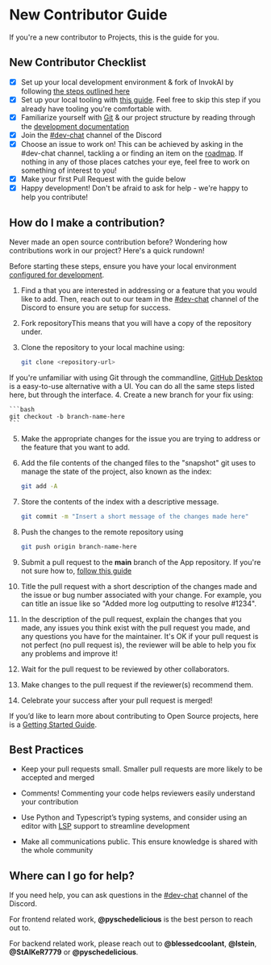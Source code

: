 # New Contributor Guide

If you're a new contributor to Projects, this is the guide for you.

## New Contributor Checklist

- [x] Set up your local development environment & fork of InvokAI by following [the steps outlined here](../dev-environment.md)
- [x] Set up your local tooling with [this guide](app/contributing/LOCAL_DEVELOPMENT/#developing-app-in-vscode). Feel free to skip this step if you already have tooling you're comfortable with.
- [x] Familiarize yourself with [Git](https://www.atlassian.com/git) & our project structure by reading through the [development documentation](development.md)
- [x] Join the [#dev-chat](https://discord.com/channels/1020123559063990373/1049495067846524939) channel of the Discord
- [x] Choose an issue to work on! This can be achieved by asking in the #dev-chat channel, tackling a  or finding an item on the [roadmap](https://github.com/orgs/aittor-ai/projects/7). If nothing in any of those places catches your eye, feel free to work on something of interest to you!
- [x] Make your first Pull Request with the guide below
- [x] Happy development! Don't be afraid to ask for help - we're happy to help you contribute!

## How do I make a contribution?

Never made an open source contribution before? Wondering how contributions work in our project? Here's a quick rundown!

Before starting these steps, ensure you have your local environment [configured for development](../LOCAL_DEVELOPMENT.md).

1. Find a  that you are interested in addressing or a feature that you would like to add. Then, reach out to our team in the [#dev-chat](https://discord.com/channels/1020123559063990373/1049495067846524939) channel of the Discord to ensure you are setup for success.
2. Fork repositoryThis means that you will have a copy of the repository under.
3. Clone the repository to your local machine using:

   ```bash
   git clone <repository-url>
   ```

If you're unfamiliar with using Git through the commandline, [GitHub Desktop](https://desktop.github.com) is a easy-to-use alternative with a UI. You can do all the same steps listed here, but through the interface. 4. Create a new branch for your fix using:

    ```bash
    git checkout -b branch-name-here
    ```

5. Make the appropriate changes for the issue you are trying to address or the feature that you want to add.
6. Add the file contents of the changed files to the "snapshot" git uses to manage the state of the project, also known as the index:

    ```bash
    git add -A
    ```

7. Store the contents of the index with a descriptive message.

    ```bash
    git commit -m "Insert a short message of the changes made here"
    ```

8. Push the changes to the remote repository using

    ```bash
    git push origin branch-name-here
    ```

9. Submit a pull request to the **main** branch of the App repository. If you're not sure how to, [follow this guide](https://docs.github.com/en/pull-requests/collaborating-with-pull-requests/proposing-changes-to-your-work-with-pull-requests/creating-a-pull-request)
10. Title the pull request with a short description of the changes made and the issue or bug number associated with your change. For example, you can title an issue like so "Added more log outputting to resolve #1234".
11. In the description of the pull request, explain the changes that you made, any issues you think exist with the pull request you made, and any questions you have for the maintainer. It's OK if your pull request is not perfect (no pull request is), the reviewer will be able to help you fix any problems and improve it!
12. Wait for the pull request to be reviewed by other collaborators.
13. Make changes to the pull request if the reviewer(s) recommend them.
14. Celebrate your success after your pull request is merged!

If you’d like to learn more about contributing to Open Source projects, here is a [Getting Started Guide](https://opensource.com/article/19/7/create-pull-request-github).

## Best Practices

- Keep your pull requests small. Smaller pull requests are more likely to be accepted and merged

- Comments! Commenting your code helps reviewers easily understand your contribution
- Use Python and Typescript’s typing systems, and consider using an editor with [LSP](https://microsoft.github.io/language-server-protocol/) support to streamline development
- Make all communications public. This ensure knowledge is shared with the whole community

## **Where can I go for help?**

If you need help, you can ask questions in the [#dev-chat](https://discord.com/channels/1020123559063990373/1049495067846524939) channel of the Discord.

For frontend related work, **@pyschedelicious** is the best person to reach out to.

For backend related work, please reach out to **@blessedcoolant**, **@lstein**, **@StAlKeR7779** or **@pyschedelicious**.
